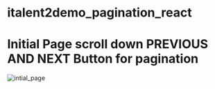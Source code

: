 # italent2demo_pagination_react

# Initial Page scroll down PREVIOUS AND NEXT Button for pagination

![intial_page](images_for_readme/pagination1.png)
